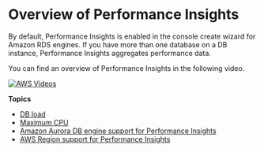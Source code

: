 # Overview of Performance Insights<a name="USER_PerfInsights.Overview"></a>

By default, Performance Insights is enabled in the console create wizard for Amazon RDS engines\. If you have more than one database on a DB instance, Performance Insights aggregates performance data\.

You can find an overview of Performance Insights in the following video\.

[![AWS Videos](http://img.youtube.com/vi/yOeWcPBT458/0.jpg)](http://www.youtube.com/watch?v=yOeWcPBT458)

**Topics**
+ [DB load](USER_PerfInsights.Overview.ActiveSessions.md)
+ [Maximum CPU](USER_PerfInsights.Overview.MaxCPU.md)
+ [Amazon Aurora DB engine support for Performance Insights](USER_PerfInsights.Overview.Engines.md)
+ [AWS Region support for Performance Insights](USER_PerfInsights.Overview.Regions.md)